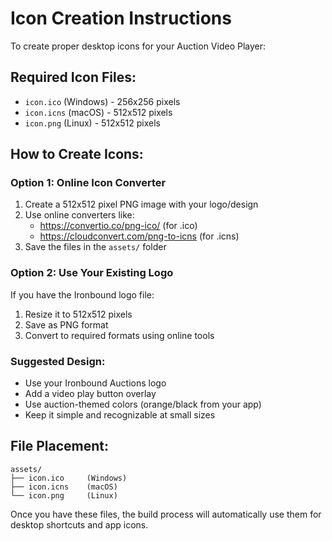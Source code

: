# Icon Creation Instructions

To create proper desktop icons for your Auction Video Player:

## Required Icon Files:
- `icon.ico` (Windows) - 256x256 pixels
- `icon.icns` (macOS) - 512x512 pixels  
- `icon.png` (Linux) - 512x512 pixels

## How to Create Icons:

### Option 1: Online Icon Converter
1. Create a 512x512 pixel PNG image with your logo/design
2. Use online converters like:
   - https://convertio.co/png-ico/ (for .ico)
   - https://cloudconvert.com/png-to-icns (for .icns)
3. Save the files in the `assets/` folder

### Option 2: Use Your Existing Logo
If you have the Ironbound logo file:
1. Resize it to 512x512 pixels
2. Save as PNG format
3. Convert to required formats using online tools

### Suggested Design:
- Use your Ironbound Auctions logo
- Add a video play button overlay
- Use auction-themed colors (orange/black from your app)
- Keep it simple and recognizable at small sizes

## File Placement:
```
assets/
├── icon.ico     (Windows)
├── icon.icns    (macOS)
└── icon.png     (Linux)
```

Once you have these files, the build process will automatically use them for desktop shortcuts and app icons.